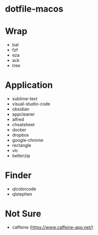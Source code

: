 # dotfile-macos


# Wrap
- bat
- fzf
- eza
- ack
- tree

# Application
- sublime-text
- visual-studio-code
- obsidian
- appcleaner
- alfred
- cheatsheet
- docker
- dropbox
- google-chrome
- rectangle
- vlc
- betterzip

# Finder
- qlcolorcode
- qlstephen

# Not Sure
- caffeine (https://www.caffeine-app.net/)
